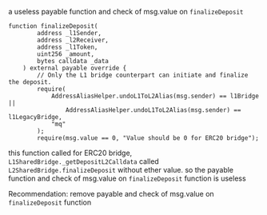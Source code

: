 a useless payable function and check of msg.value on ``finalizeDeposit``
```
function finalizeDeposit(
        address _l1Sender,
        address _l2Receiver,
        address _l1Token,
        uint256 _amount,
        bytes calldata _data
    ) external payable override {
        // Only the L1 bridge counterpart can initiate and finalize the deposit.
        require(
            AddressAliasHelper.undoL1ToL2Alias(msg.sender) == l1Bridge ||
                AddressAliasHelper.undoL1ToL2Alias(msg.sender) == l1LegacyBridge,
            "mq"
        );
        require(msg.value == 0, "Value should be 0 for ERC20 bridge");
```
this function called for ERC20 bridge, ``L1SharedBridge._getDepositL2Calldata`` called ``L2SharedBridge.finalizeDeposit`` without ether value.
so the payable function and check of msg.value on ``finalizeDeposit`` function is useless

Recommendation:
remove payable and check of msg.value on ``finalizeDeposit`` function